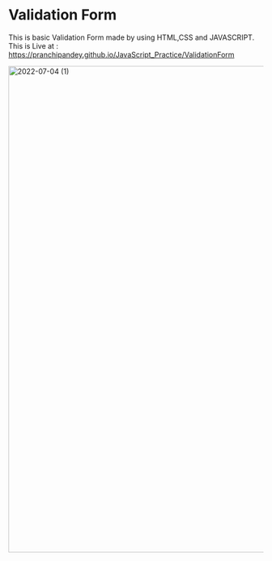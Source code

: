 # Validation Form
This is basic Validation Form made by using HTML,CSS and JAVASCRIPT.
This is Live at :  https://pranchipandey.github.io/JavaScript_Practice/ValidationForm

<img width="960" alt="2022-07-04 (1)" src="https://user-images.githubusercontent.com/60420763/177173591-3b5c616a-8934-4076-824d-8a2923bfaa09.png">
